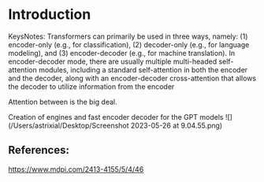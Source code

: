 # Introduction
KeysNotes:
Transformers can primarily be used in three ways, namely: (1) encoder-only (e.g., for classification), (2) decoder-only (e.g., for language modeling), and (3) encoder-decoder (e.g., for machine translation). In encoder-decoder mode, there are usually multiple multi-headed self-attention modules, including a standard self-attention in both the encoder and the decoder, along with an encoder-decoder cross-attention that allows the decoder to utilize information from the encoder

Attention between is the big deal.


Creation of engines and fast encoder decoder for the GPT models
![](/Users/astrixial/Desktop/Screenshot 2023-05-26 at 9.04.55.png)

## References:

https://www.mdpi.com/2413-4155/5/4/46